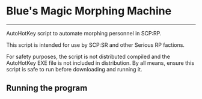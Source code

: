 # Blue's Magic Morphing Machine

---
AutoHotKey script to automate morphing personnel in SCP:RP.

This script is intended for use by SCP:SR and other Serious RP factions.

For safety purposes, the script is not distributed compiled and the AutoHotKey EXE file is not included in distribution.
By all means, ensure this script is safe to run before downloading and running it.

## Running the program

